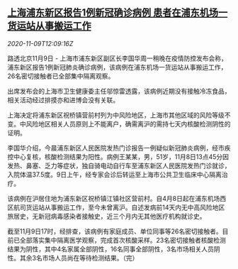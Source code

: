 <!--1604928205000-->
[上海浦东新区报告1例新冠确诊病例 患者在浦东机场一货运站从事搬运工作](https://cn.reuters.com/article/china-pudong-covid-infections-1109-idCNKBS27P1FJ)
------

<div><i>2020-11-09T12:09:16Z</i></div><p>路透北京11月9日 - 上海市浦东新区副区长李国华周一稍晚在疫情防控发布会称，浦东新区报告1例新冠肺炎确诊病例，该病例在浦东机场一货运站从事搬运工作，26名密切接触者已全部集中隔离观察。</p><p>出席发布会的上海市卫生健康委主任邬惊雷透露，该病例近期没有接触冷冻食品，相关活动经过排摸亦和进博会没有关联。</p><p>上海决定将浦东新区祝桥镇营前村列为中风险地区，上海市其他区域的风险等级不变。中风险地区相关人员原则上不能离户，确需离沪的需持七天内核酸检测阴性的证明。</p><p>李国华介绍，今晨浦东新区人民医院发热门诊报告一例疑似新冠肺炎病例，经市疾控中心复核，核酸检测结果为阳性。病例王某某，男，51岁，11月8日13点45分因发热、鼻塞、乏力等症状，独自骑电动自行车至浦东新区人民医院发热门诊就诊，入院体温37.5度。9日上午，经专家会诊后转运至上海市公共卫生临床中心隔离治疗。</p><p>该病例在沪居住地为浦东新区祝桥镇江镇社区营前村。自4月8日起在浦东机场西区航司货运站从事搬运工作，至今未曾离沪。自述发病前14天内无中高风险地区旅居史，无新冠病毒感染者接触史，近三个月内无其他医疗机构就诊史。</p><p>截至11月9日17时，经排查，该病例有家庭成员、单位同事等26名密切接触者。目前已全部落实集中隔离医学观察，完成首次核酸采样。23名密切接触者核酸检测结果为阴性，其中4名家属全部阴性，16名同事全部阴性，3名市场相关人员阴性。其余3名市场人员尚在等待检测结果。（完）</p>
